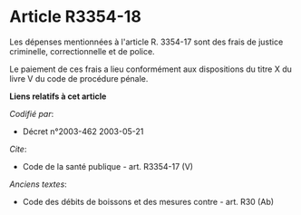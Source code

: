# Article R3354-18

Les dépenses mentionnées à l'article R. 3354-17 sont des frais de justice criminelle, correctionnelle et de police. 

Le paiement de ces frais a lieu conformément aux dispositions du titre X du livre V du code de procédure pénale.

**Liens relatifs à cet article**

_Codifié par_:

  - Décret n°2003-462 2003-05-21

_Cite_:

  - Code de la santé publique - art. R3354-17 (V)

_Anciens textes_:

  - Code des débits de boissons et des mesures contre  - art. R30 (Ab)
